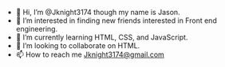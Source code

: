 - 👋 Hi, I’m @Jknight3174 though my name is Jason.
- 👀 I’m interested in finding new friends interested in Front end engineering.
- 🌱 I’m currently learning HTML, CSS, and JavaScript.
- 💞️ I’m looking to collaborate on HTML.
- 📫 How to reach me Jknight3174@gmail.com

<!---
Jknight3174/Jknight3174 is a ✨ special ✨ repository because its `README.md` (this file) appears on your GitHub profile.
You can click the Preview link to take a look at your changes.
--->
